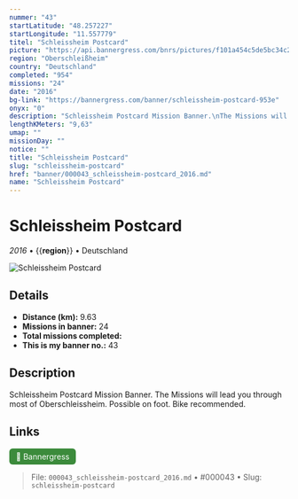 ```yaml
---
nummer: "43"
startLatitude: "48.257227"
startLongitude: "11.557779"
titel: "Schleissheim Postcard"
picture: "https://api.bannergress.com/bnrs/pictures/f101a454c5de5bc34c2ec4aff03bfe73"
region: "Oberschleißheim"
country: "Deutschland"
completed: "954"
missions: "24"
date: "2016"
bg-link: "https://bannergress.com/banner/schleissheim-postcard-953e"
onyx: "0"
description: "Schleissheim Postcard Mission Banner.\nThe Missions will lead you through most of Oberschleissheim.\nPossible on foot. Bike recommended."
lengthKMeters: "9,63"
umap: ""
missionDay: ""
notice: ""
title: "Schleissheim Postcard"
slug: "schleissheim-postcard"
href: "banner/000043_schleissheim-postcard_2016.md"
name: "Schleissheim Postcard"
---
```

# Schleissheim Postcard

*2016* • {{__region__}} • Deutschland

![Schleissheim Postcard](https://api.bannergress.com/bnrs/pictures/f101a454c5de5bc34c2ec4aff03bfe73)



## Details
- **Distance (km):** 9.63
- **Missions in banner:** 24
- **Total missions completed:** 
- **This is my banner no.:** 43



## Description
Schleissheim Postcard Mission Banner.
The Missions will lead you through most of Oberschleissheim.
Possible on foot. Bike recommended.



## Links
<a href="https://bannergress.com/banner/schleissheim-postcard-953e" target="_blank" style="display:inline-block;margin-right:8px;padding:6px 12px;background:#3c8b3c;color:#fff;text-decoration:none;border-radius:6px;">🔗 Bannergress</a>



> File: `000043_schleissheim-postcard_2016.md` • #000043 • Slug: `schleissheim-postcard`
